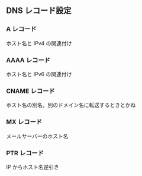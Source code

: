 ## DNS レコード設定

### A レコード

ホスト名と IPv4 の関連付け

### AAAA レコード

ホスト名と IPv6 の関連付け

### CNAME レコード

ホスト名の別名。別のドメイン名に転送するときとかね

### MX レコード

メールサーバーのホスト名

### PTR レコード

IP からホスト名逆引き
